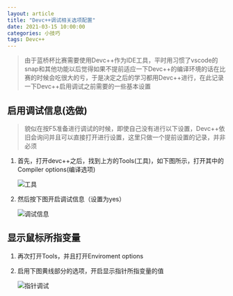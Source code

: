 ```yaml
---
layout: article
title: "Devc++调试相关选项配置"
date: 2021-03-15 10:00:00
categories: 小技巧
tags: Devc++
---
```


> 由于蓝桥杯比赛需要使用Devc++作为IDE工具，平时用习惯了vscode的snap和其他功能以后觉得如果不提前适应一下Devc++的编译环境的话在比赛的时候会吃很大的亏，于是决定之后的学习都用Devc++进行，在此记录一下Devc++启用调试之前需要的一些基本设置

## 启用调试信息(选做)

> 貌似在按F5准备进行调试的时候，即使自己没有进行以下设置，Devc++依旧会询问并且可以直接打开进行设置，这里只做一个提前设置的记录，并非必须

1. 首先，打开devc++之后，找到上方的Tools(工具)，如下图所示，打开其中的Compiler options(编译选项)

   ![工具](https://lsky.halc.top/khFnOI.png)

2. 然后按下图开启调试信息（设置为yes）

   ![调试信息](https://lsky.halc.top/Dy3AFE.png)

## 显示鼠标所指变量

1. 再次打开Tools，并且打开Enviroment options

2. 启用下图黄线部分的选项，开启显示指针所指变量的值

   ![指针调试](https://lsky.halc.top/lAqdhj.png)
